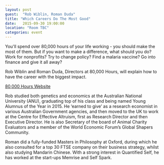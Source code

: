 ```yaml
---
layout: post
guest:  "Rob Wiblin, Roman Duda"
title: "Which Careers Do The Most Good"
date:   2015-09-30 19:00:00
location: "Room TBC"
categories: event
---
```


You'll spend over 80,000 hours of your life working - you should make the most of them. But if you want to make a difference, what should you do? Work for nonprofits? Try to change policy? Find a malaria vaccine? Go into finance and give it all away?

Rob Wiblin and Roman Duda, Directors at 80,000 Hours, will explain how to have the career with the biggest impact. 

[80,000 Hours Website](https://80000hours.org/)

Rob studied both genetics and economics at the Australian National University (ANU), graduating top of his class and being named Young Alumnus of the Year in 2015. He ‘earned to give’ as a research economist in various Australian Government agencies, and then moved to the UK to work at the Centre for Effective Altruism, first as Research Director and then Executive Director. He is also Secretary of the board of Animal Charity Evaluators and a member of the World Economic Forum’s Global Shapers Community.

Roman did a fully-funded Masters in Philosophy at Oxford, during which he also consulted for a top 30 FTSE company on their business strategy, whilst also studying Mandarin Chinese. With a strong interest in Quantified Self, he has worked at the start-ups Memrise and Self Spark.
